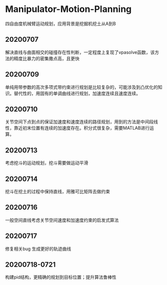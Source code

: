 # Manipulator-Motion-Planning
四自由度机械臂运动规划，应用背景是挖掘机挖土从A到B

## 20200707
解决直线与曲面相交的碰撞存在性判断，一定程度上复现了vpasolve函数，该方法的精度比暴力的密集撒点高，且更快
## 20200709 
单纯用带参数的高次多项式带约束进行规划是比较复杂的，可能涉及到凸优化的知识。替代性的，用固有的单调曲线进行规划，加速度连续且速度连续。
## 20200710
关节空间下点到点的保证加速度和速度连续的路径规划，用到的方法是中间段线性，靠近初末位置有连续的加速度存在。积分式很复杂，需要MATLAB进行运算。
## 20200713 
考虑挖斗的运动规划，挖斗需要做运动平滑
## 20200714
挖斗在挖土的过程中保持直线，用雅可比矩阵去做约束 
## 20200716
一般空间直线考虑关节空间速度和加速度约束的启发式算法
## 20200717 
修复相关bug 生成更好的轨迹曲线
## 20200718-0721
构建pid结构，更精确的规划到目标位置；提升算法鲁棒性